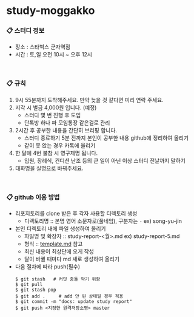 # study-moggakko
### 📋 스터디 정보

- 장소 : 스타벅스 군자역점
- 시간 : 토,일 오전 10시 ~ 오후 12시
<br>

### 📋 규칙
1. 9시 55분까지 도착해주세요. 만약 늦을 것 같다면 미리 연락 주세요.
2. 지각 시 벌금 4,000원 입니다. (예정)
    - 스터디 몇 번 진행 후 도입
    - 단톡방 하나 파 모임통장 같은걸로 관리
3. 2시간 후 공부한 내용을 간단히 브리핑 합니다.
    - 스터디 종료하기 5분 전까지 본인이 공부한 내용 github에 정리하여 올리기
    - 같이 못 앉는 경우 카톡에 올리기
4. 한 달에 4번 불참 시 영구제명 됩니다.
    - 입원, 장례식, 컨디션 난조 등의 큰 일이 아닌 이상 스터디 전날까지 말하기
5. 대화명을 실명으로 바꿔주세요.
<br>

### 📋 github 이용 방법
- 리포지토리를 clone 받은 후 각자 사용할 디렉토리 생성
  - 디렉토리명 :: 본명 영어 소문자로(풀네임), 구분자는 `-` ex) song-yu-jin
- 본인 디렉토리 내에 파일 생성하여 올리기
    - 파일명 및 확장자 :: study-report-<월>.md ex) study-report-5.md
    - 형식 :: [template.md](https://github.com/yu-jin-song/study-moggakko/blob/master/template.md) 참고
    - 최신 내용이 최상단에 오게 작성
    - 달이 바뀔 때마다 md 새로 생성하여 올리기
- 다음 절차에 따라 push(필수)
  ``` shell
  $ git stash   # 커밋 충돌 막기 위함
  $ git pull
  $ git stash pop
  $ git add .     # add 안 된 상태일 경우 적용
  $ git commit -m "docs: update study report"
  $ git push <지정한 원격저장소명> master
  ```
